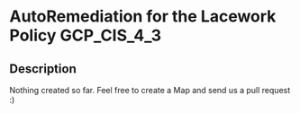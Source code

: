 # AutoRemediation for the Lacework Policy GCP_CIS_4_3

## Description
Nothing created so far. Feel free to create a Map and send us a pull request :)
